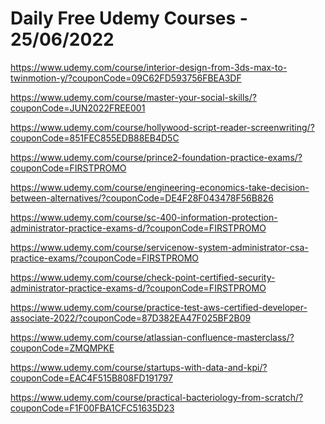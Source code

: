 # Daily Free Udemy Courses - 25/06/2022

https://www.udemy.com/course/interior-design-from-3ds-max-to-twinmotion-y/?couponCode=09C62FD593756FBEA3DF
https://www.udemy.com/course/master-your-social-skills/?couponCode=JUN2022FREE001
https://www.udemy.com/course/hollywood-script-reader-screenwriting/?couponCode=851FEC855EDB88EB4D5C
https://www.udemy.com/course/prince2-foundation-practice-exams/?couponCode=FIRSTPROMO
https://www.udemy.com/course/engineering-economics-take-decision-between-alternatives/?couponCode=DE4F28F043478F56B826
https://www.udemy.com/course/sc-400-information-protection-administrator-practice-exams-d/?couponCode=FIRSTPROMO
https://www.udemy.com/course/servicenow-system-administrator-csa-practice-exams/?couponCode=FIRSTPROMO
https://www.udemy.com/course/check-point-certified-security-administrator-practice-exams-d/?couponCode=FIRSTPROMO
https://www.udemy.com/course/practice-test-aws-certified-developer-associate-2022/?couponCode=87D382EA47F025BF2B09
https://www.udemy.com/course/atlassian-confluence-masterclass/?couponCode=ZMQMPKE
https://www.udemy.com/course/startups-with-data-and-kpi/?couponCode=EAC4F515B808FD191797
https://www.udemy.com/course/practical-bacteriology-from-scratch/?couponCode=F1F00FBA1CFC51635D23
